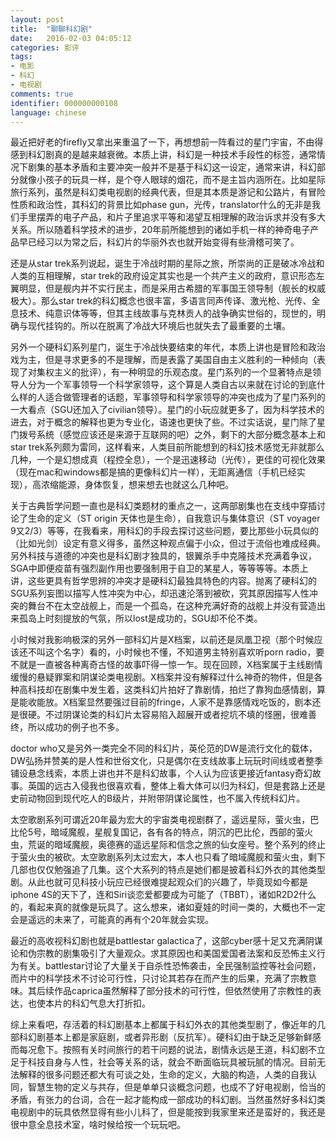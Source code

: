 ```yaml
---
layout: post
title:  "聊聊科幻剧"
date:   2016-02-03 04:05:12 
categories: 影评
tags: 
- 电影
- 科幻
- 电视剧
comments: true
identifier: 000000000108
language: chinese
---
```


最近把好老的firefly又拿出来重温了一下，再想想前一阵看过的星门宇宙，不由得感到科幻剧真的是越来越衰微。本质上讲，科幻是一种技术手段性的标签，通常情况下剧集的基本矛盾和主要冲突一般并不是基于科幻这一设定，通常来讲，科幻部分就像小孩子的玩具一样，是个夺人眼球的烟花，而不是主旨内涵所在。比如星际旅行系列，虽然是科幻类电视剧的经典代表，但是其本质是游记和公路片，有冒险性质和政治性，其科幻的背景比如phase gun，光传，translator什么的无非是我们手里摆弄的电子产品，和片子里追求平等和渴望互相理解的政治诉求并没有多大关系。所以随着科学技术的进步，20年前所能想到的诸如手机一样的神奇电子产品早已经习以为常之后，科幻片的华丽外衣也就开始变得有些滑稽可笑了。

还是从star trek系列说起，诞生于冷战时期的星际之旅，所崇尚的正是破冰冷战和人类的互相理解，star trek的政府设定其实也是一个共产主义的政府，意识形态左翼明显，但是舰内并不实行民主，而是采用古希腊的军事国王领导制（舰长的权威极大）。那么star trek的科幻概念也很丰富，多语言同声传译、激光枪、光传、全息技术、纯意识体等等，但其主线故事与克林贡人的战争确实世俗的，现世的，明确与现代挂钩的。所以在脱离了冷战大环境后也就失去了最重要的土壤。

另外一个硬科幻系列星门，诞生于冷战快要结束的年代，本质上讲也是冒险和政治戏为主，但是寻求更多的不是理解，而是表露了美国自由主义胜利的一种倾向（表现了对集权主义的批评），有一种明显的乐观态度。星门系列的一个显著特点是领导人分为一个军事领导一个科学家领导，这个算是人类自古以来就在讨论的到底什么样的人适合做管理者的话题，军事领导和科学家领导的冲突也成为了星门系列的一大看点（SGU还加入了civilian领导）。星门的小玩应就更多了，因为科学技术的进去，对于概念的解释也更为专业化，语速也更快了些。不过实话说，星门除了星门拨号系统（感觉应该还是来源于互联网的吧）之外，剩下的大部分概念基本上和star trek系列颇为雷同，这样看来，人类目前所能想到的科幻技术感觉无非就那么几种，一个是幻想成真（程控全息），一个是迅速移动（光传），更佳的可视化效果（现在mac和windows都是搞的更像科幻片一样），无距离通信（手机已经实现），高浓缩能源，身体恢复，想来想去也就这么几种吧。

关于古典哲学问题一直也是科幻类题材的重点之一，这两部剧集也在支线中穿插讨论了生命的定义（ST origin 天体也是生命），自我意识与集体意识（ST voyager 9又2/3）等等，在我看来，用科幻的手段去探讨这些问题，要比那些小玩具似的（比如光剑）设定有意义得多，虽然这种观点偏于小众，但过于流俗也难成经典。另外科技与道德的冲突也是科幻剧才独具的，银翼杀手中克隆技术充满着争议，SGA中即便疫苗有强烈副作用也要强制用于自卫的某星人，等等等等。本质上讲，这些更具有哲学思辨的冲突才是硬科幻最独具特色的内容。抛离了硬科幻的SGU系列妄图以描写人性冲突为中心，却迅速沦落到被砍，究其原因描写人性冲突的舞台不在太空战舰上，而是一个孤岛，在这种充满好奇的战舰上并没有营造出来孤岛上时刻提放的气氛，所以lost是成功的，SGU却不伦不类。

小时候对我影响极深的另外一部科幻片是X档案，以前还是凤凰卫视（那个时候应该还不叫这个名字）看的，小时候也不懂，不知道男主特别喜欢听porn radio，要不就是一直被各种离奇古怪的故事吓得一惊一乍。现在回顾，X档案属于主线剧情缓慢的悬疑罪案和阴谋论类电视剧。X档案并没有解释过什么神奇的物件，但是各种高科技却在剧集中发生着，这类科幻片拍好了靠剧情，拍烂了靠狗血感情剧，算是能收能放。X档案显然要强过目前的fringe，人家不是靠感情戏吃饭的，剧本还是很硬。不过阴谋论类的科幻片太容易陷入超展开或者挖坑不填的怪圈，很难善终，所以成功的例子也不多。

doctor who又是另外一类完全不同的科幻片，英伦范的DW是流行文化的载体，DW弘扬并赞美的是人性和世俗文化，只是偶尔在支线故事上玩玩时间线或者整季铺设悬念线索，本质上讲也并不是科幻故事，个人认为应该更接近fantasy奇幻故事。英国的远古入侵我也很喜欢看，整体上看大体可以归为科幻，但是套路上还是史前动物回到现代吃人的B级片，并附带阴谋论属性，也不属入传统科幻片。

太空歌剧系列可谓近20年最为宏大的宇宙类电视剧群了，遥远星际，萤火虫，巴比伦5号，暗域魔舰，星舰复国记，各有各的特点，阴沉的巴比伦，西部的萤火虫，荒诞的暗域魔舰，奥德赛的遥远星际和信念之旅的仙女座号。整个系列的终止于萤火虫的被砍。太空歌剧系列太过宏大，本人也只看了暗域魔舰和萤火虫，剩下几部也仅仅勉强追了几集。这个大系列的特点是她们都是披着科幻外衣的其他类型剧。从此也就可见科技小玩应已经很难提起观众们的兴趣了，毕竟现如今都是iphone 4S的天下了，连和Siri谈恋爱都要成为可能了（TBBT），诸如R2D2什么的，看起来真的就像是玩具了。这么想来，诸如夏娃的时间一类的，大概也不一定会是遥远的未来了，可能真的再有个20年就会实现。

最近的高收视科幻剧也就是battlestar galactica了，这部cyber感十足又充满阴谋论和伪宗教的剧集吸引了大量观众。求其原因也和美国爱国者法案和反恐怖主义行为有关。battlestar讨论了大量关于自杀性恐怖袭击，全民强制监控等社会问题，而片中的科学技术不讨论可行性，只讨论其若存在而产生的后果，充满了宗教意味。其后续作品caprica虽然解释了部分技术的可行性，但依然使用了宗教性的表达，也使本片的科幻气息大打折扣。

综上来看吧，存活着的科幻剧基本上都属于科幻外衣的其他类型剧了，像近年的几部科幻剧基本上都是家庭剧，或者异形剧（反抗军）。硬科幻由于缺乏足够新鲜感而每况愈下。按照有关时间旅行的若干问题的说法，剧情永远是王道，科幻剧不立足于科技自身与人性，社会等关系的话，就会不断面临玩具被玩腻的情况。目前无法解释的很多问题还都大有可谈之处，生命的定义，大脑的构造，人类的自我认同，智慧生物的定义与共存，但是单单只谈概念问题，也成不了好电视剧，恰当的矛盾，有张力的台词，合在一起才能构成一部成功的科幻剧。当然虽然好多科幻类电视剧中的玩具依然显得有些小儿科了，但是能按到我家里来还是蛮好的，我还是很中意全息技术室，啥时候给按一个玩玩吧。

